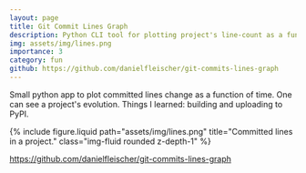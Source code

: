 ```yaml
---
layout: page
title: Git Commit Lines Graph
description: Python CLI tool for plotting project's line-count as a function of time, XKCD style.
img: assets/img/lines.png
importance: 3
category: fun
github: https://github.com/danielfleischer/git-commits-lines-graph
---
```



Small python app to plot committed lines change as a function of time. One can see a project's evolution. Things I learned: building and uploading to PyPI.


<div class="row justify-content-sm-center">
    <div class="col-sm-8 mt-10 mt-md-0">
        {% include figure.liquid path="assets/img/lines.png" title="Committed lines in a project." class="img-fluid rounded z-depth-1" %}
    </div>
</div>


<https://github.com/danielfleischer/git-commits-lines-graph>

